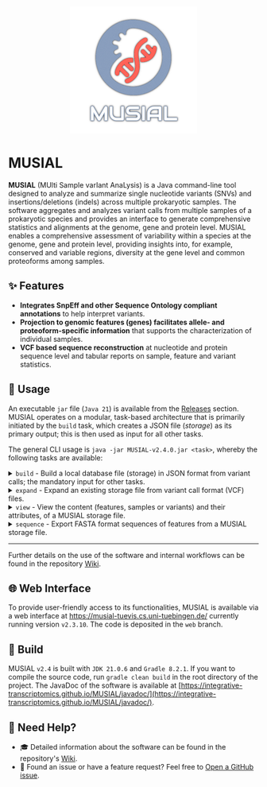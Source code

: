 <p align="center">
  <img width="256px" height="256px" src="https://github.com/Integrative-Transcriptomics/MUSIAL/blob/77ce6bca5c468d4a29f28a0b6c4c0f262026d1d4/media/logo_lucid_512.png">
</p>

# MUSIAL

**MUSIAL** (MUlti Sample varIant AnaLysis) is a Java command-line tool designed to analyze and summarize single nucleotide variants (SNVs) and insertions/deletions (indels) across multiple prokaryotic samples.
The software aggregates and analyzes variant calls from multiple samples of a prokaryotic species and provides an interface to generate comprehensive statistics and alignments at the genome, gene and protein level.
MUSIAL enables a comprehensive assessment of variability within a species at the genome, gene and protein level, providing insights into, for example, conserved and variable regions, diversity at the gene level and common proteoforms among samples.

## ✨ Features

- **Integrates SnpEff and other Sequence Ontology compliant annotations** to help interpret variants.
- **Projection to genomic features (genes) facilitates allele- and proteoform-specific information** that supports the characterization of individual samples.
- **VCF based sequence reconstruction** at nucleotide and protein sequence level and tabular reports on sample, feature and variant statistics.

## 📖 Usage

An executable `jar` file (`Java 21`) is available from the [Releases](https://github.com/Integrative-Transcriptomics/MUSIAL/releases) section.
MUSIAL operates on a modular, task-based architecture that is primarily initiated by the `build` task, which creates a JSON file (_storage_) as its primary output; this is then used as input for all other tasks.

The general CLI usage is `java -jar MUSIAL-v2.4.0.jar <task>`, whereby the following tasks are available:

<details>
<summary><code>build</code> - Build a local database file (storage) in JSON format from variant calls; the mandatory input for other tasks.</summary>

```
Command line arguments of task build

 -C,--configuration <arg>   Path to a JSON file specifying the build task parameter configuration for MUSIAL.
```
</details>

<details>
<summary><code>expand</code> - Expand an existing storage file from variant call format (VCF) files.</summary>

```
Command line arguments of task expand

 -I,--storage <arg>    Path to a .json(.gz) file generated with the build task of MUSIAL.
 -m,--vcfMeta <arg>    Path to a .tsv or .csv file specifying sample annotations.
 -o,--output <arg>     Path to write the output file (default: overwrite input file).
 -p,--preview          Only report on novel entries without writing the updated storage.
 -V,--vcfInput <arg>   List of file or directory paths. All files must be in VCF format.
```
</details>

<details>
<summary><code>view</code> - View the content (features, samples or variants) and their attributes, of a MUSIAL storage file.</summary>

```
Command line arguments of task view

 -C,--content <arg>   One of sample, allele, call, variant, type, feature.
 -f,--filter <arg>    List of feature-, sample names, and/or positions for which the output is to be filtered (default: no filters). Entries may be
                      ignored depending on the content.
 -I,--storage <arg>   Path to a .json(.gz) file generated with the build task of MUSIAL.
 -o,--output <arg>    Path to directory or file to write the output to (default: stdout).
```
</details>

<details>
<summary><code>sequence</code> - Export FASTA format sequences of features from a MUSIAL storage file.</summary>

```
Command line arguments of task sequence

 -c,--content <arg>    One of `nt` or `aa` (default: `nt`).
 -F,--features <arg>   List of feature names to export data for. Non-coding features are skipped if `content` is `aa`.
 -I,--input <arg>      Path to a .json(.gz) file generated with the build task of MUSIAL.
 -k,--conserved        Export conserved sites.
 -m,--merge            Export sequences per allele or proteoform instead of per sample.
 -o,--output <arg>     Path to a directory to write the output files to (default: parent of input).
 -r,--reference        Include the reference sequence within the export.
 -s,--samples <arg>    List of sample names to restrict the sequence export to.
 -x,--strip            Strip all gap characters from the exported sequences.
```
</details>

---

Further details on the use of the software and internal workflows can be found in the repository [Wiki](https://github.com/Integrative-Transcriptomics/MUSIAL/wiki).

## 🌐 Web Interface

To provide user-friendly access to its functionalities, MUSIAL is available via a web interface at https://musial-tuevis.cs.uni-tuebingen.de/ currently running version `v2.3.10`. The code is deposited in the `web` branch.

## 🔨 Build

MUSIAL `v2.4` is built with `JDK 21.0.6` and `Gradle 8.2.1`. If you want to compile the source code, run `gradle clean build` in the root directory of the project. The JavaDoc of the software is available at [https://integrative-transcriptomics.github.io/MUSIAL/javadoc/](https://integrative-transcriptomics.github.io/MUSIAL/javadoc/).

## 🙋 Need Help?

- 🎓 Detailed information about the software can be found in the repository's [Wiki](https://github.com/Integrative-Transcriptomics/MUSIAL/wiki). 
- 🐛 Found an issue or have a feature request? Feel free to [Open a GitHub issue](https://github.com/Integrative-Transcriptomics/MUSIAL/issues/new).